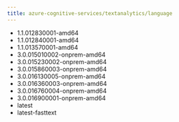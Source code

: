 ```yaml
---
title: azure-cognitive-services/textanalytics/language
---
```

- 1.1.012830001-amd64
- 1.1.012840001-amd64
- 1.1.013570001-amd64
- 3.0.015010002-onprem-amd64
- 3.0.015230002-onprem-amd64
- 3.0.015860003-onprem-amd64
- 3.0.016130005-onprem-amd64
- 3.0.016360003-onprem-amd64
- 3.0.016760004-onprem-amd64
- 3.0.016900001-onprem-amd64
- latest
- latest-fasttext
